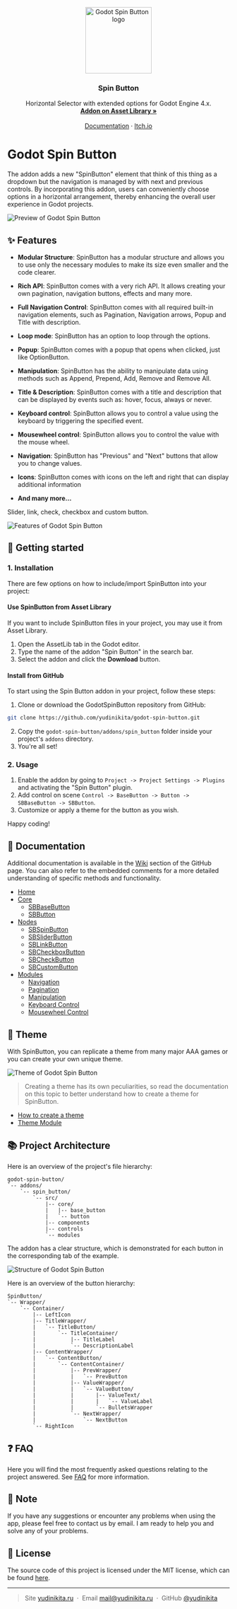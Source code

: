 <p align="center">
   <img src="https://raw.githubusercontent.com/yudinikita/godot-spin-button/main/icon.png" alt="Godot Spin Button logo" width="150">
</p>

<h3 align="center">Spin Button</h3>

<p align="center">
  Horizontal Selector with extended options for Godot Engine 4.x.
  <br>
  <a href="https://godotengine.org/asset-library/asset/2454"><strong>Addon on Asset Library »</strong></a>
  <br>
  <br>
  <a href="https://github.com/yudinikita/godot-spin-button/wiki">Documentation</a>
  ·
  <a href="https://yudinikita.itch.io/godot-spin-button">Itch.io</a>
</p>

# Godot Spin Button

The addon adds a new "SpinButton" element that think of this thing as a dropdown but the navigation is managed by with next and previous controls. By incorporating this addon, users can conveniently choose options in a horizontal arrangement, thereby enhancing the overall user experience in Godot projects.

![Preview of Godot Spin Button](https://github.com/yudinikita/godot-spin-button/raw/main/images/readme_preview.png)

## ✨ Features

- **Modular Structure**: SpinButton has a modular structure and allows you to use only the necessary modules to make its size even smaller and the code clearer.

- **Rich API**: SpinButton comes with a very rich API. It allows creating your own pagination, navigation buttons, effects and many more.

- **Full Navigation Control**: SpinButton comes with all required built-in navigation elements, such as Pagination, Navigation arrows, Popup and Title with description.

- **Loop mode**: SpinButton has an option to loop through the options.

- **Popup**: SpinButton comes with a popup that opens when clicked, just like OptionButton.

- **Manipulation**: SpinButton has the ability to manipulate data using methods such as Append, Prepend, Add, Remove and Remove All.

- **Title & Description**: SpinButton comes with a title and description that can be displayed by events such as: hover, focus, always or never.

- **Keyboard control**: SpinButton allows you to control a value using the keyboard by triggering the specified event.

- **Mousewheel control**: SpinButton allows you to control the value with the mouse wheel.

- **Navigation**: SpinButton has "Previous" and "Next" buttons that allow you to change values.

- **Icons**: SpinButton comes with icons on the left and right that can display additional information

- **And many more...**

Slider, link, check, checkbox and custom button.

![Features of Godot Spin Button](https://github.com/yudinikita/godot-spin-button/raw/main/images/features.png)

## 📝 Getting started

### 1. Installation

There are few options on how to include/import SpinButton into your project:

#### Use SpinButton from Asset Library

If you want to include SpinButton files in your project, you may use it from Asset Library.

1. Open the AssetLib tab in the Godot editor.
2. Type the name of the addon "Spin Button" in the search bar.
3. Select the addon and click the **Download** button.

#### Install from GitHub

To start using the Spin Button addon in your project, follow these steps:

1. Clone or download the GodotSpinButton repository from GitHub:

```bash
git clone https://github.com/yudinikita/godot-spin-button.git
```

2. Copy the `godot-spin-button/addons/spin_button` folder inside your project's `addons` directory.
3. You're all set!

### 2. Usage

1. Enable the addon by going to `Project -> Project Settings -> Plugins` and activating the "Spin Button" plugin.
2. Add control on scene `Control -> BaseButton -> Button -> SBBaseButton -> SBButton`.
3. Customize or apply a theme for the button as you wish.

Happy coding!

## 📖 Documentation

Additional documentation is available in the [Wiki](https://github.com/yudinikita/godot-spin-button/wiki) section of the GitHub page. You can also refer to the embedded comments for a more detailed understanding of specific methods and functionality.

- [Home](https://github.com/yudinikita/godot-spin-button/wiki)
- [Core](https://github.com/yudinikita/godot-spin-button/wiki/Core)
  - [SBBaseButton](https://github.com/yudinikita/godot-spin-button/wiki/SBBaseButton)
  - [SBButton](https://github.com/yudinikita/godot-spin-button/wiki/SBButton)
- [Nodes](https://github.com/yudinikita/godot-spin-button/wiki/Nodes)
  - [SBSpinButton](https://github.com/yudinikita/godot-spin-button/wiki/SBSpinButton)
  - [SBSliderButton](https://github.com/yudinikita/godot-spin-button/wiki/SBSliderButton)
  - [SBLinkButton](https://github.com/yudinikita/godot-spin-button/wiki/SBLinkButton)
  - [SBCheckboxButton](https://github.com/yudinikita/godot-spin-button/wiki/SBCheckboxButton)
  - [SBCheckButton](https://github.com/yudinikita/godot-spin-button/wiki/SBCheckButton)
  - [SBCustomButton](https://github.com/yudinikita/godot-spin-button/wiki/SBCustomButton)
- [Modules](https://github.com/yudinikita/godot-spin-button/wiki/Modules)
  - [Navigation](https://github.com/yudinikita/godot-spin-button/wiki/Navigation)
  - [Pagination](https://github.com/yudinikita/godot-spin-button/wiki/Pagination)
  - [Manipulation](https://github.com/yudinikita/godot-spin-button/wiki/Manipulation)
  - [Keyboard Control](https://github.com/yudinikita/godot-spin-button/wiki/Keyboard-Control)
  - [Mousewheel Control](https://github.com/yudinikita/godot-spin-button/wiki/Mousewheel-Control)

## 🎨 Theme

With SpinButton, you can replicate a theme from many major AAA games or you can create your own unique theme.

![Theme of Godot Spin Button](https://github.com/yudinikita/godot-spin-button/raw/main/images/theme.png)

> Creating a theme has its own peculiarities, so read the documentation on this topic to better understand how to create a theme for SpinButton.

- [How to create a theme](https://github.com/yudinikita/godot-spin-button/wiki/How-to-create-a-theme)
- [Theme Module](https://github.com/yudinikita/godot-spin-button/wiki/Theme-module)

## 📚 Project Architecture

Here is an overview of the project's file hierarchy:

```
godot-spin-button/
`-- addons/
    `-- spin_button/
        `-- src/
            |-- core/
            |   |-- base_button
            |   `-- button
            |-- components
            |-- controls
            `-- modules
```

The addon has a clear structure, which is demonstrated for each button in the corresponding tab of the example.

![Structure of Godot Spin Button](https://github.com/yudinikita/godot-spin-button/raw/main/images/structure.png)

Here is an overview of the button hierarchy:

```
SpinButton/
`-- Wrapper/
    `-- Container/
        |-- LeftIcon
        |-- TitleWrapper/
        |   `-- TitleButton/
        |       `-- TitleContainer/
        |           |-- TitleLabel
        |           `-- DescriptionLabel
        |-- ContentWrapper/
        |   `-- ContentButton/
        |       `-- ContentContainer/
        |           |-- PrevWrapper/
        |           |   `-- PrevButton
        |           |-- ValueWrapper/
        |           |   `-- ValueButton/
        |           |       |-- ValueText/
        |           |       |   `-- ValueLabel
        |           |       `-- BulletsWrapper
        |           `-- NextWrapper/
        |               `-- NextButton
        `-- RightIcon
```

## ❓ FAQ

Here you will find the most frequently asked questions relating to the project answered. See [FAQ](https://github.com/yudinikita/godot-spin-button/wiki/FAQ) for more information.

## 💬 Note

If you have any suggestions or encounter any problems when using the app, please feel free to contact us by email. I am ready to help you and solve any of your problems.

## 🔐 License

The source code of this project is licensed under the MIT license, which can be found [here](LICENSE).

---

> Site [yudinikita.ru](https://yudinikita.ru) &nbsp;&middot;&nbsp;
> Email <mail@yudinikita.ru> &nbsp;&middot;&nbsp;
> GitHub [@yudinikita](https://github.com/yudinikita)
